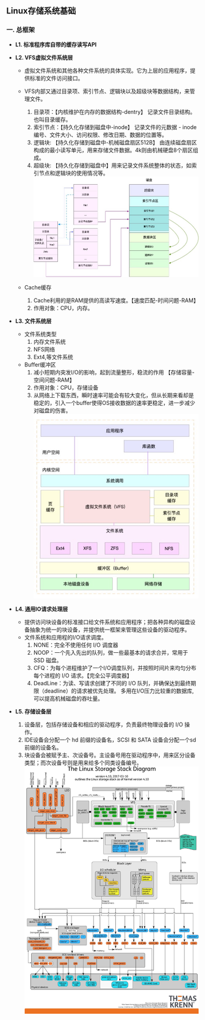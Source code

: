 ## <b>Linux存储系统基础</b> ##

### <b>一. 总框架</b> ###

- <b>L1. 标准程序库自带的缓存读写API</b>
- <b>L2. VFS虚拟文件系统层</b>
    - 虚拟文件系统和其他各种文件系统的具体实现。它为上层的应用程序，提供标准的文件访问接口。
    - VFS内部又通过目录项、索引节点、逻辑块以及超级块等数据结构，来管理文件。
        1. 目录项：【内核维护在内存的数据结构-dentry】 记录文件目录结构。也叫目录缓存。
        2. 索引节点：【持久化存储到磁盘中-inode】 记录文件的元数据 - inode 编号、文件大小、访问权限、修改日期、数据的位置等。
        3. 逻辑块: 【持久化存储到磁盘中-机械磁盘扇区512B】 由连续磁盘扇区构成的最小读写单元，用来存储文件数据。4k则由机械硬盘8个扇区组成。
        4. 超级块: 【持久化存储到磁盘中】用来记录文件系统整体的状态，如索引节点和逻辑块的使用情况等。
                    ![1](./1.png)

    - Cache缓存
        1. Cache利用的是RAM提供的高读写速度。【速度匹配-时间问题-RAM】
        2. 作用对象：CPU，内存。

- <b>L3. 文件系统层</b>
    - 文件系统类型
        1. 内存文件系统
        2. NFS网络
        3. Ext4,等文件系统
    - Buffer缓冲区
        1. 减小短期内突发I/O的影响，起到流量整形，稳流的作用 【存储容量-空间问题-RAM】
        2. 作用对象：CPU，存储设备
        3. 从网络上下载东西，瞬时速率可能会有较大变化，但从长期来看却是稳定的，引入一个buffer使得OS接收数据的速率更稳定，进一步减少对磁盘的伤害。
                ![2](./2.png)

- <b>L4. 通用IO请求处理层</b>
    - 提供访问块设备的标准接口给文件系统和应用程序；把各种异构的磁盘设备抽象为统一的块设备，并提供统一框架来管理这些设备的驱动程序。
    - 文件系统和应用程的I/O请求调度。
        1. NONE：完全不使用任何 I/O 调度器
        2. NOOP：一个先入先出的队列，做一些最基本的请求合并，常用于 SSD 磁盘。
        3. CFQ：为每个进程维护了一个I/O调度队列，并按照时间片来均匀分布每个进程的 I/O 请求。【完全公平调度器】
        4. DeadLine：为读、写请求创建了不同的 I/O 队列，并确保达到最终期限（deadline）的请求被优先处理。 多用在I/O压力比较重的数据库,可以提高机械磁盘的吞吐量。

- <b>L5. 存储设备层</b>
    1. 设备层，包括存储设备和相应的驱动程序，负责最终物理设备的 I/O 操作。
    2. IDE设备会分配一个 hd 前缀的设备名，SCSI 和 SATA 设备会分配一个sd前缀的设备名。
    3. 块设备会被赋予主、次设备号。主设备号用在驱动程序中，用来区分设备类型；而次设备号则是用来给多个同类设备编号。
        ![3](./3.png)
